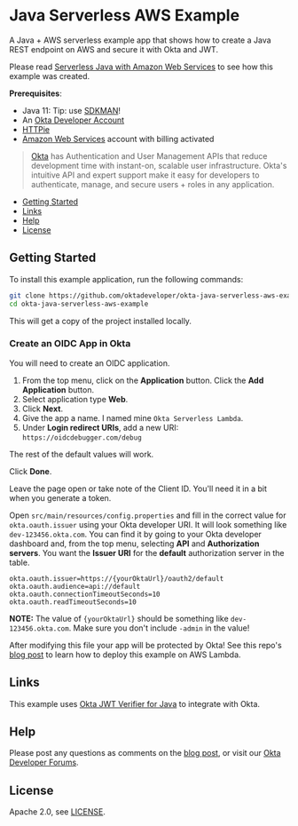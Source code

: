 # Java Serverless AWS Example

A Java + AWS serverless example app that shows how to create a Java REST endpoint on AWS and secure it with Okta and JWT. 

Please read [Serverless Java with Amazon Web Services](https://developer.okta.com/blog/2020/05/27/serverless-java-aws) to see how this example was created.

**Prerequisites**:

- Java 11: Tip: use [SDKMAN](https://sdkman.io/)!
- An [Okta Developer Account](https://developer.okta.com/signup/)
- [HTTPie](https://httpie.org/docs#installation)
- [Amazon Web Services](https://aws.amazon.com/) account with billing activated

> [Okta](https://developer.okta.com/) has Authentication and User Management APIs that reduce development time with instant-on, scalable user infrastructure. Okta's intuitive API and expert support make it easy for developers to authenticate, manage, and secure users + roles in any application.

* [Getting Started](#getting-started)
* [Links](#links)
* [Help](#help)
* [License](#license)

## Getting Started

To install this example application, run the following commands:

```bash
git clone https://github.com/oktadeveloper/okta-java-serverless-aws-example.git
cd okta-java-serverless-aws-example
```

This will get a copy of the project installed locally. 

### Create an OIDC App in Okta

You will need to create an OIDC application.

1. From the top menu, click on the **Application** button. Click the **Add Application** button.
2. Select application type **Web**.
3. Click **Next**.
4. Give the app a name. I named mine `Okta Serverless Lambda`.
5. Under **Login redirect URIs**, add a new URI: `https://oidcdebugger.com/debug`

The rest of the default values will work.

Click **Done**.

Leave the page open or take note of the Client ID. You'll need it in a bit when you generate a token.

Open `src/main/resources/config.properties` and fill in the correct value for `okta.oauth.issuer` using your Okta developer URI. It will look something like `dev-123456.okta.com`. You can find it by going to your Okta developer dashboard and, from the top menu, selecting **API** and **Authorization servers**. You want the **Issuer URI** for the **default** authorization server in the table.

```properties
okta.oauth.issuer=https://{yourOktaUrl}/oauth2/default
okta.oauth.audience=api://default
okta.oauth.connectionTimeoutSeconds=10
okta.oauth.readTimeoutSeconds=10
```

**NOTE:** The value of `{yourOktaUrl}` should be something like `dev-123456.okta.com`. Make sure you don't include `-admin` in the value!

After modifying this file your app will be protected by Okta! See this repo's [blog post](https://developer.okta.com/blog/2020/05/27/serverless-java-aws) to learn how to deploy this example on AWS Lambda.

## Links

This example uses [Okta JWT Verifier for Java](https://github.com/okta/okta-jwt-verifier-java) to integrate with Okta.

## Help

Please post any questions as comments on the [blog post](https://developer.okta.com/blog/2020/05/27/serverless-java-aws), or visit our [Okta Developer Forums](https://devforum.okta.com/). 

## License

Apache 2.0, see [LICENSE](LICENSE).

